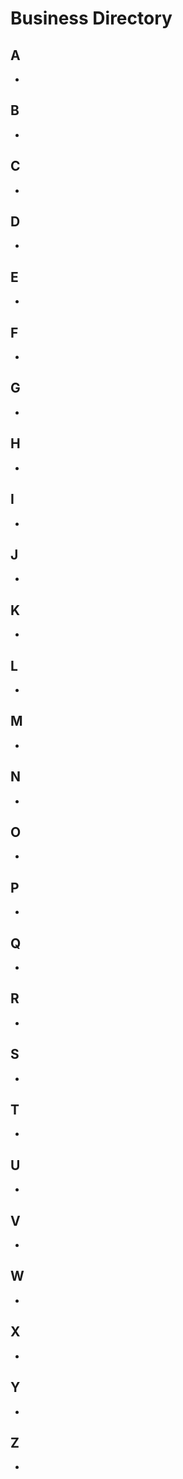 # Business Directory

## A
- [](https://wiki.FirstRateRoleplay.com/businesses/NAME.html)

## B
- [](https://wiki.FirstRateRoleplay.com/businesses/NAME.html)

## C
- [](https://wiki.FirstRateRoleplay.com/businesses/NAME.html)

## D
- [](https://wiki.FirstRateRoleplay.com/businesses/NAME.html)

## E
- [](https://wiki.FirstRateRoleplay.com/businesses/NAME.html)

## F
- [](https://wiki.FirstRateRoleplay.com/businesses/NAME.html)

## G
- [](https://wiki.FirstRateRoleplay.com/businesses/NAME.html)

## H
- [](https://wiki.FirstRateRoleplay.com/businesses/NAME.html)

## I
- [](https://wiki.FirstRateRoleplay.com/businesses/NAME.html)

## J
- [](https://wiki.FirstRateRoleplay.com/businesses/NAME.html)

## K
- [](https://wiki.FirstRateRoleplay.com/businesses/NAME.html)

## L
- [](https://wiki.FirstRateRoleplay.com/businesses/NAME.html)

## M
- [](https://wiki.FirstRateRoleplay.com/businesses/NAME.html)

## N
- [](https://wiki.FirstRateRoleplay.com/businesses/NAME.html)

## O
- [](https://wiki.FirstRateRoleplay.com/businesses/NAME.html)

## P
- [](https://wiki.FirstRateRoleplay.com/businesses/NAME.html)

## Q
- [](https://wiki.FirstRateRoleplay.com/businesses/NAME.html)

## R
- [](https://wiki.FirstRateRoleplay.com/businesses/NAME.html)

## S
- [](https://wiki.FirstRateRoleplay.com/businesses/NAME.html)

## T
- [](https://wiki.FirstRateRoleplay.com/businesses/NAME.html)

## U
- [](https://wiki.FirstRateRoleplay.com/businesses/NAME.html)

## V
- [](https://wiki.FirstRateRoleplay.com/businesses/NAME.html)

## W
- [](https://wiki.FirstRateRoleplay.com/businesses/NAME.html)

## X
- [](https://wiki.FirstRateRoleplay.com/businesses/NAME.html)

## Y
- [](https://wiki.FirstRateRoleplay.com/businesses/NAME.html)

## Z
- [](https://wiki.FirstRateRoleplay.com/businesses/NAME.html)